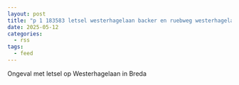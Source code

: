 ```yaml
---
layout: post
title: "p 1 183583 letsel westerhagelaan backer en ruebweg westerhagelaan breda"
date: 2025-05-12
categories: 
  - rss
tags: 
  - feed
---
```


Ongeval met letsel op Westerhagelaan in Breda
